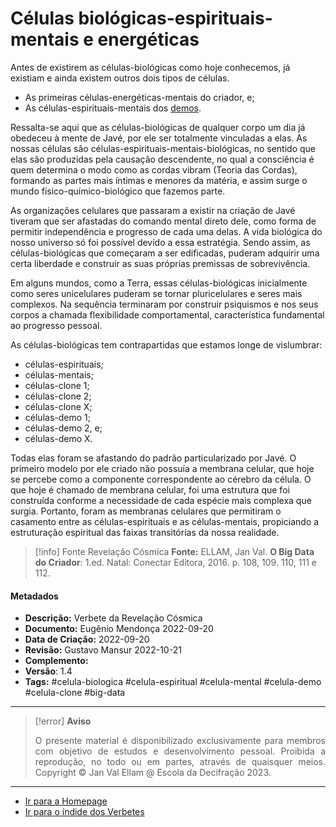 # Células biológicas-espirituais-mentais e energéticas

Antes de existirem as células-biológicas como hoje conhecemos, já existiam e ainda existem outros dois tipos de células.

-   As primeiras células-energéticas-mentais do criador, e;
-   As células-espirituais-mentais dos [demos](Demos.md).

Ressalta-se aqui que as células-biológicas de qualquer corpo um dia já obedeceu à mente de Javé, por ele ser totalmente vinculadas a elas. As nossas células são células-espirituais-mentais-biológicas, no sentido que elas são produzidas pela causação descendente, no qual a consciência é quem determina o modo como as cordas vibram (Teoria das Cordas), formando as partes mais íntimas e menores da matéria, e assim surge o mundo físico-químico-biológico que fazemos parte.

As organizações celulares que passaram a existir na criação de Javé tiveram que ser afastadas do comando mental direto dele, como forma de permitir independência e progresso de cada uma delas. A vida biológica do nosso universo só foi possível devido a essa estratégia. Sendo assim, as células-biológicas que começaram a ser edificadas, puderam adquirir uma certa liberdade e construir as suas próprias premissas de sobrevivência.

Em alguns mundos, como a Terra, essas células-biológicas inicialmente como seres unicelulares puderam se tornar pluricelulares e seres mais complexos. Na sequência terminaram por construir psiquismos e nos seus corpos a chamada flexibilidade comportamental, característica fundamental ao progresso pessoal.

As células-biológicas tem contrapartidas que estamos longe de vislumbrar:

-   células-espirituais;
-   células-mentais;
-   células-clone 1;
-   células-clone 2;
-   células-clone X;
-   células-demo 1;
-   células-demo 2, e;
-   células-demo X.

Todas elas foram se afastando do padrão particularizado por Javé. O primeiro modelo por ele criado não possuía a membrana celular, que hoje se percebe como a componente correspondente ao cérebro da célula. O que hoje é chamado de membrana celular, foi uma estrutura que foi construída conforme a necessidade de cada espécie mais complexa que surgia. Portanto, foram as membranas celulares que permitiram o casamento entre as células-espirituais e as células-mentais, propiciando a estruturação espiritual das faixas transitórias da nossa realidade.

> [!info] Fonte Revelação Cósmica
> **Fonte:** ELLAM, Jan Val. **O Big Data do Criador**: 1.ed. Natal: Conectar Editora, 2016. p. 108, 109. 110, 111 e 112.

#### Metadados

-   **Descrição:** Verbete da Revelação Cósmica
-   **Documento:** Eugênio Mendonça 2022-09-20
-   **Data de Criação:** 2022-09-20
-   **Revisão:** Gustavo Mansur 2022-10-21
-   **Complemento:**
-   **Versão**: 1.4
-   **Tags:** #celula-biologica #celula-espiritual #celula-mental #celula-demo #celula-clone #big-data 

---
> [!error] **Aviso**
> <p align="justify">O presente material é disponibilizado exclusivamente para membros com objetivo de estudos e desenvolvimento pessoal. Proibida a reprodução, no todo ou em partes, através de quaisquer meios. Copyright © Jan Val Ellam @ Escola da Decifração 2023. </p>

---
- [Ir para a Homepage](Homepage.canvas)
- [Ir para o índide dos Verbetes](ÍNDIDE%20GERAL%20DOS%20VERBETES.canvas)